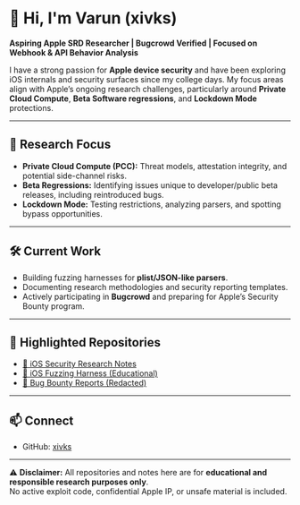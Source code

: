 # 👋 Hi, I'm Varun (xivks)

**Aspiring Apple SRD Researcher | Bugcrowd Verified | Focused on Webhook & API Behavior Analysis**


I have a strong passion for **Apple device security** and have been exploring iOS internals 
and security surfaces since my college days. My focus areas align with Apple’s ongoing 
research challenges, particularly around **Private Cloud Compute**, **Beta Software regressions**, 
and **Lockdown Mode** protections.

---

## 🎯 Research Focus
- **Private Cloud Compute (PCC):** Threat models, attestation integrity, and potential side-channel risks.  
- **Beta Regressions:** Identifying issues unique to developer/public beta releases, including reintroduced bugs.  
- **Lockdown Mode:** Testing restrictions, analyzing parsers, and spotting bypass opportunities.  

---

## 🛠️ Current Work
- Building fuzzing harnesses for **plist/JSON-like parsers**.  
- Documenting research methodologies and security reporting templates.  
- Actively participating in **Bugcrowd** and preparing for Apple’s Security Bounty program.  

---

## 📂 Highlighted Repositories
- [📖 iOS Security Research Notes](https://github.com/xivks/ios-security-research-notes)  
- [🚀 iOS Fuzzing Harness (Educational)](https://github.com/xivks/ios-fuzzing-harness)  
- [📝 Bug Bounty Reports (Redacted)](https://github.com/xivks/bugbounty-reports)  

---

## 📫 Connect
- GitHub: [xivks](https://github.com/xivks)   

---

⚠️ **Disclaimer:** All repositories and notes here are for **educational and responsible research purposes only**.  
No active exploit code, confidential Apple IP, or unsafe material is included.
